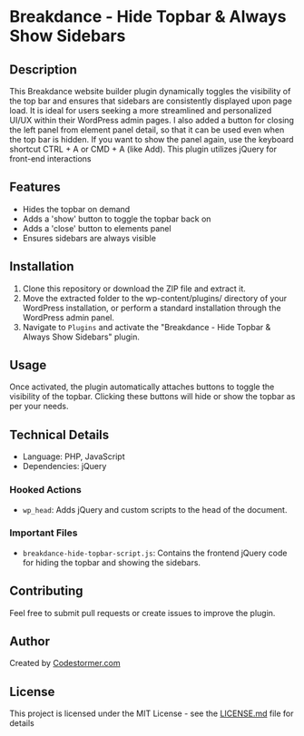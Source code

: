 # Breakdance - Hide Topbar & Always Show Sidebars

## Description

This Breakdance website builder plugin dynamically toggles the visibility of the top bar and ensures that sidebars are consistently displayed upon page load. It is ideal for users seeking a more streamlined and personalized UI/UX within their WordPress admin pages. I also added a button for closing the left panel from element panel detail, so that it can be used even when the top bar is hidden. If you want to show the panel again, use the keyboard shortcut CTRL + A or CMD + A (like Add). This plugin utilizes jQuery for front-end interactions

## Features

- Hides the topbar on demand
- Adds a 'show' button to toggle the topbar back on
- Adds a 'close' button to elements panel
- Ensures sidebars are always visible
  

## Installation

1. Clone this repository or download the ZIP file and extract it.
2. Move the extracted folder to the wp-content/plugins/ directory of your WordPress installation, or perform a standard installation through the WordPress admin panel.
3. Navigate to `Plugins` and activate the "Breakdance - Hide Topbar & Always Show Sidebars" plugin.

## Usage

Once activated, the plugin automatically attaches buttons to toggle the visibility of the topbar. Clicking these buttons will hide or show the topbar as per your needs.

## Technical Details

- Language: PHP, JavaScript
- Dependencies: jQuery

### Hooked Actions

- `wp_head`: Adds jQuery and custom scripts to the head of the document.

### Important Files

- `breakdance-hide-topbar-script.js`: Contains the frontend jQuery code for hiding the topbar and showing the sidebars.

## Contributing

Feel free to submit pull requests or create issues to improve the plugin.

## Author

Created by [Codestormer.com](https://codestormer.com)

## License

This project is licensed under the MIT License - see the [LICENSE.md](LICENSE.md) file for details

